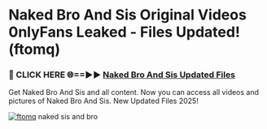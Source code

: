 # Naked Bro And Sis Original Videos 0nlyFans Leaked - Files Updated! (ftomq)

<h3>🔴 CLICK HERE 🌐==►► <a href="https://tinyurl.com/up5wt9bj" rel="nofollow">Naked Bro And Sis Updated Files</a></h3>

Get Naked Bro And Sis and all content. Now you can access all videos and pictures of Naked Bro And Sis. New Updated Files 2025!

[![ftomq](https://i.imgur.com/ABiUzMV.gif)](https://tinyurl.com/up5wt9bj)
naked sis and bro
